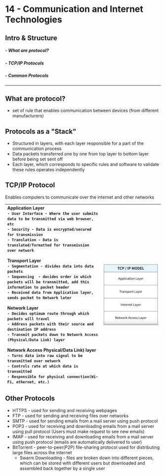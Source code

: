 # 14 - Communication and Internet Technologies
## Intro & Structure
##### - What are protocol?
##### - TCP/IP Protocols
##### - Common Protocols

---
## What are protocol?
 - set of rule that enables communication between devices (from different manufacturers)

## Protocols as a "Stack"
- Structured in layers, with each layer responsible for a part of the communication process
- Data packets transferred one by one from top layer to bottom layer before being set sent off
- Each layer, which corresponds to specific rules and software to validate these rules operates independently 

## TCP/IP Protocol
Enables computers to communicate over the internet and other networks

| **Application Layer**<br>	`- User Interface - Where the user submits data to be transmitted via web browser, etc`<br>	`- Security - Data is encrypted/secured for transmission`<br>	`- Translation - Data is translated/formatted for transmission over network`  <br><br>**Transport Layer**<br>	`- Segmentation - divides data into data packets`<br>	`- Sequencing  - decides order in which packets will be transmitted, add this information to packet header`<br>	`- Received data from Application layer, sends packet to Network later`<br><br>**Network Layer**<br>	`- Decides optimum route through which packets will travel`<br>	`- Address packets with their source and destination IP address`<br>	`- Transmit packets down to Network Access (Physical/Data Link) layer`<br><br>**Network Access Physical/Data Link) layer**<br>	`- Turns data into raw signal to be transmitted over network`<br>	`- Controls rate at which data is transmitted`<br>	`- Responsible for physical connection(Wi-Fi, ethernet, etc.)` | ![](../Assets/Pasted%20image%2020250818192426.png) |
| :----------------------------------------------------------------------------------------------------------------------------------------------------------------------------------------------------------------------------------------------------------------------------------------------------------------------------------------------------------------------------------------------------------------------------------------------------------------------------------------------------------------------------------------------------------------------------------------------------------------------------------------------------------------------------------------------------------------------------------------------------------------------------------------------------------------------------------------------------------------------------------------------------------------------------------------------------------------------------------------------------------------------------------- | -------------------------------------------------- |

## Other Protocols
- HTTPS - used for sending and receiving webpages
- FTP - used for sending and receiving files over networks
- SMTP - used for sending emails from a mail server using push protocol
- POP3 - used for receiving and downloading emails from a mail server using pull protocol (Users must make request to see new emails)
- IMAP - used for receiving and downloading emails from a mail server using push protocol (emails are automatically delivered to user)
- BitTorrent - peer-to-peer(P2P) file-sharing protocol used for distributing large files across the internet
	- Swarm Downloading - files are broken down into different pieces, which can be stored with different users but downloaded and assembled back together by a single user